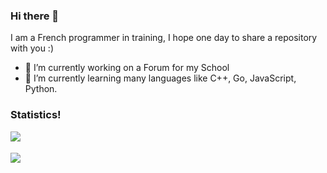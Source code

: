 ### Hi there 👋

I am a French programmer in training, I hope one day to share a repository with you :)


- 🔭 I’m currently working on a Forum for my School
- 🌱 I’m currently learning many languages like C++, Go, JavaScript, Python.


### Statistics!

<div>
  <img align="left" src="https://github-readme-stats.vercel.app/api/top-langs/?username=Mkheir13&card_width=400&langs_count=10&theme=nightowl&border_radius=30&border_color=#D0800" />
  <br>
  <br>
  <img src="https://github-readme-stats.vercel.app/api?username=Mkheir13&show_icons=trye&theme=nightowl&hide_border=false&count_private=true&border_radius=30&border_color=#D0800">
</div>
